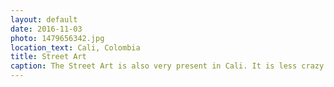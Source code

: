```yaml
---
layout: default
date: 2016-11-03
photo: 1479656342.jpg
location_text: Cali, Colombia
title: Street Art
caption: The Street Art is also very present in Cali. It is less crazy and explicit as it could be in Bogota but it still does fit very well in the city.
---
```

